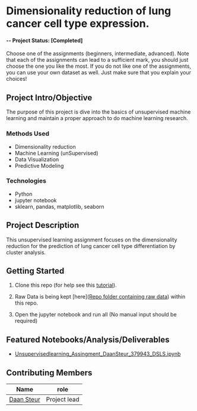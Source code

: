 
# Dimensionality reduction of lung cancer cell type expression.


#### -- Project Status: [Completed]
Choose one of the assignments (beginners, intermediate, advanced). Note that each of the assignments can lead to a sufficient mark, you should just choose the one you like the most. If you do not like one of the assignments, you can use your own dataset as well. Just make sure that you explain your choices! 
## Project Intro/Objective
The purpose of this project is dive into the basics of unsupervised machine learning and maintain a proper approach to do machine learning research. 

### Methods Used
* Dimensionality reduction
* Machine Learning (unSupervised)
* Data Visualization
* Predictive Modeling

### Technologies
* Python
* jupyter notebook
* sklearn, pandas, matplotlib, seaborn


## Project Description
This unsupervised learning assignment focuses on the dimensionality reduction for the prediction of lung cancer cell type differentiation by cluster analysis.

## Getting Started

1. Clone this repo (for help see this [tutorial](https://help.github.com/articles/cloning-a-repository/)).
2. Raw Data is being kept [here]([Repo folder containing raw data](https://github.com/DaLuSt/DSLS-DS3-Machine-learning/blob/main/Supervised-learning/data.csv)) within this repo.
    
5. Open the jupyter notebook and run all (No manual input should be required)

## Featured Notebooks/Analysis/Deliverables
* [Unsupervisedlearning_Assingment_DaanSteur_379943_DSLS.ipynb](https://github.com/DaLuSt/DSLS-DS3-Machine-learning/blob/main/Unsupervised-learning/Unsupervised_Assingment_DaanSteur_379943_DSLS.ipynb)


## Contributing Members

|Name     |   role  | 
|---------|-----------------|
|[Daan Steur](https://github.com/DaLuSt])|    Project lead   |